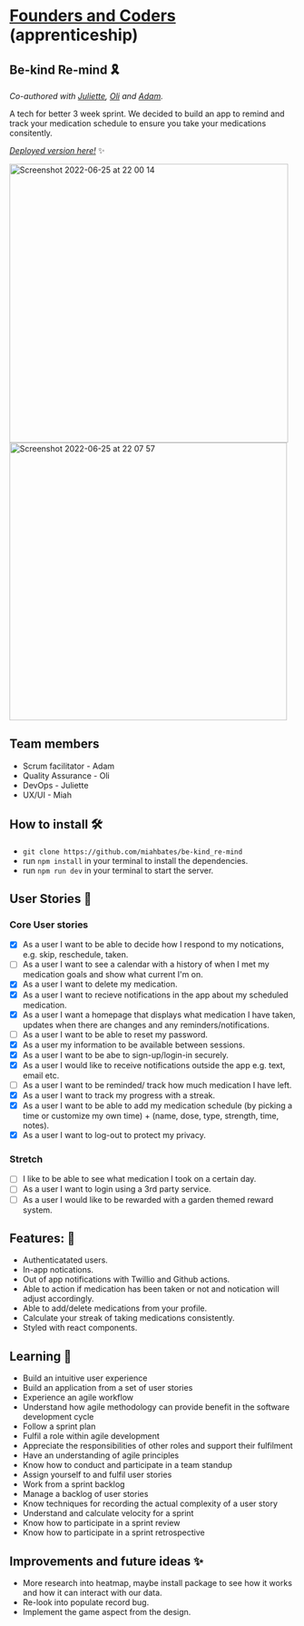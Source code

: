 # [Founders and Coders](https://www.foundersandcoders.com/) (apprenticeship) 

## Be-kind Re-mind 🎗️

*Co-authored with [Juliette](https://github.com/julietteorpen), [Oli](https://github.com/duckRabbitPy) and [Adam](https://github.com/adam8-9).*

A tech for better 3 week sprint. We decided to build an app to remind and track your medication schedule to ensure you take your medications consitently.

[*Deployed version here!*](https://be-kind-re-mind-omega.vercel.app/) :sparkles:

<img width="491" alt="Screenshot 2022-06-25 at 22 00 14" src="https://user-images.githubusercontent.com/78933903/175790402-c5c3969a-0747-4811-94c1-00f0496e6c9b.png"><img width="489" alt="Screenshot 2022-06-25 at 22 07 57" src="https://user-images.githubusercontent.com/78933903/175790574-ea33530f-49d8-4d2c-b4e4-6d479a6dab71.png">

## Team members
* Scrum facilitator - Adam
* Quality Assurance - Oli
* DevOps - Juliette 
* UX/UI - Miah

## How to install 🛠️
* `git clone https://github.com/miahbates/be-kind_re-mind`
* run `npm install` in your terminal to install the dependencies.
* run `npm run dev` in your terminal to start the server.

## User Stories :busts_in_silhouette:
### Core User stories
- [x] As a user I want to be able to decide how I respond to my notications, e.g. skip, reschedule, taken.
- [ ] As a user I want to see a calendar with a history of when I met my medication goals and show what current I'm on.
- [x] As a user I want to delete my medication.
- [x] As a user I want to recieve notifications in the app about my scheduled medication.
- [x] As a user I want a homepage that displays what medication I have taken, updates when there are changes and any reminders/notifications.  
- [ ] As a user I want to be able to reset my password.
- [x] As a user my information to be available between sessions.
- [x] As a user I want to be abe to sign-up/login-in securely.
- [x] As a user I would like to receive notifications outside the app e.g. text, email etc.
- [ ] As a user I want to be reminded/ track how much medication I have left.
- [x] As a user I want to track my progress with a streak.
- [x] As a user I want to be able to add my medication schedule (by picking a time or customize my own time) + (name, dose, type, strength, time, notes).
- [x] As a user I want to log-out to protect my privacy.
### Stretch
- [ ] I like to be able to see what medication I took on a certain day.
- [ ] As a user I want to login using a 3rd party service.
- [ ] As a user I would like to be rewarded with a garden themed reward system.

## Features: 🌟
* Authenticatated users. 
* In-app notications. 
* Out of app notifications with Twillio and Github actions.
* Able to action if medication has been taken or not and notication will adjust accordingly.
* Able to add/delete medications from your profile.
* Calculate your streak of taking medications consistently.
* Styled with react components.

## Learning 🌱
* Build an intuitive user experience
* Build an application from a set of user stories
* Experience an agile workflow
* Understand how agile methodology can provide benefit in the software development cycle
* Follow a sprint plan
* Fulfil a role within agile development
* Appreciate the responsibilities of other roles and support their fulfilment
* Have an understanding of agile principles
* Know how to conduct and participate in a team standup
* Assign yourself to and fulfil user stories
* Work from a sprint backlog
* Manage a backlog of user stories
* Know techniques for recording the actual complexity of a user story
* Understand and calculate velocity for a sprint
* Know how to participate in a sprint review
* Know how to participate in a sprint retrospective

## Improvements and future ideas ✨
* More research into heatmap, maybe install package to see how it works and how it can interact with our data.
* Re-look into populate record bug.
* Implement the game aspect from the design.
